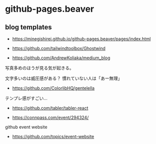 

# github-pages.beaver



## blog templates


- https://minegishirei.github.io/github-pages.beaver/pages/index.html

- https://github.com/tailwindtoolbox/Ghostwind

- https://github.com/AndrewKoliaka/medium_blog

写真多めのほうが見る気が起きる。

文字多いのは威圧感がある？
慣れていない人は「あー無理」



- https://github.com/ColorlibHQ/gentelella

テンプレ感がすごい...

- https://github.com/tabler/tabler-react

- https://connpass.com/event/294324/


github event website

- https://github.com/topics/event-website




